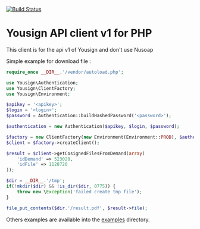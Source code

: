 [![Build Status](https://travis-ci.com/Yousign/yousign-api-client-php.svg?branch=client-v2)](https://travis-ci.com/Yousign/yousign-api-client-php)

# Yousign API client v1 for PHP

This client is for the api v1 of Yousign and don't use Nusoap

Simple example for download file :

```php
require_once __DIR__.'/vendor/autoload.php';

use Yousign\Authentication;
use Yousign\ClientFactory;
use Yousign\Environment;

$apikey = '<apikey>';
$login = '<login>';
$password = Authentication::buildHashedPassword('<password>');

$authentication = new Authentication($apikey, $login, $password);

$factory = new ClientFactory(new Environment(Environment::PROD), $authentication);
$client = $factory->createClient();

$result = $client->getCosignedFilesFromDemand(array(
    'idDemand' => 523020,
    'idFile' => 1128720
));

$dir = __DIR__.'/tmp';
if(!mkdir($dir) && !is_dir($dir, 0775)) {
    throw new \Exception('failed create tmp file');
}

file_put_contents($dir.'/result.pdf', $result->file);
```

Others examples are available into the [examples](./examples) directory.
